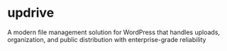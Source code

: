 # updrive
A modern file management solution for WordPress that handles uploads, organization, and public distribution with enterprise-grade reliability
